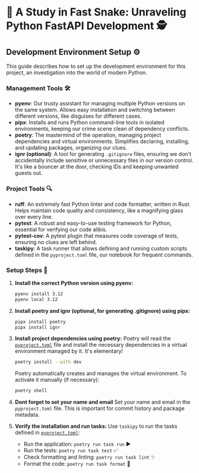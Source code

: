 # 🐍 A Study in Fast Snake: Unraveling Python FastAPI Development 🕵️

## Development Environment Setup ⚙️

This guide describes how to set up the development environment for this project, an investigation into the world of modern Python.

### Management Tools 🛠️

*   **pyenv**: Our trusty assistant for managing multiple Python versions on the same system. Allows easy installation and switching between different versions, like disguises for different cases.
*   **pipx**: Installs and runs Python command-line tools in isolated environments, keeping our crime scene clean of dependency conflicts.
*   **poetry**: The mastermind of the operation, managing project dependencies and virtual environments. Simplifies declaring, installing, and updating packages, organizing our clues.
*   **ignr (optional)**: A tool for generating `.gitignore` files, ensuring we don't accidentally include sensitive or unnecessary files in our version control. It's like a bouncer at the door, checking IDs and keeping unwanted guests out.

### Project Tools 🔍

*   **ruff**: An extremely fast Python linter and code formatter, written in Rust. Helps maintain code quality and consistency, like a magnifying glass over every line.
*   **pytest**: A robust and easy-to-use testing framework for Python, essential for verifying our code alibis.
*   **pytest-cov**: A pytest plugin that measures code coverage of tests, ensuring no clues are left behind.
*   **taskipy**: A task runner that allows defining and running custom scripts defined in the `pyproject.toml` file, our notebook for frequent commands.

### Setup Steps 👣

1.  **Install the correct Python version using pyenv:**
    ```bash
    pyenv install 3.12
    pyenv local 3.12
    ```

2.  **Install poetry and ignr (optional, for generating .gitignore) using pipx:**
    ```bash
    pipx install poetry
    pipx install ignr
    ```

3.  **Install project dependencies using poetry:**
    Poetry will read the [`pyproject.toml`](pyproject.toml) file and install the necessary dependencies in a virtual environment managed by it. It's elementary!
    ```bash
    poetry install --with dev
    ```
    Poetry automatically creates and manages the virtual environment. To activate it manually (if necessary):
    ```bash
    poetry shell
    ```

4. **Dont forget to set your name and email**
    Set your name and email in the `pyproject.toml` file. This is important for commit history and package metadata.

5.  **Verify the installation and run tasks:**
    Use `taskipy` to run the tasks defined in [`pyproject.toml`](pyproject.toml):
    *   Run the application: `poetry run task run` ▶️
    *   Run the tests: `poetry run task test` ✅
    *   Check formatting and linting: `poetry run task lint` ✨
    *   Format the code: `poetry run task format` 🎨